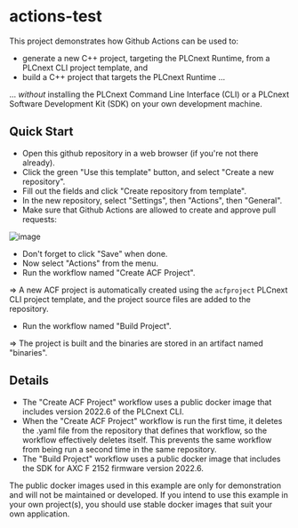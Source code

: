 # actions-test

This project demonstrates how Github Actions can be used to:

- generate a new C++ project, targeting the PLCnext Runtime, from a PLCnext CLI project template, and
- build a C++ project that targets the PLCnext Runtime ...

... *without* installing the PLCnext Command Line Interface (CLI) or a PLCnext Software Development Kit (SDK) on your own development machine.

## Quick Start

- Open this github repository in a web browser (if you're not there already).
- Click the green "Use this template" button, and select "Create a new repository".
- Fill out the fields and click "Create repository from template".
- In the new repository, select "Settings", then "Actions", then "General".
- Make sure that Github Actions are allowed to create and approve pull requests:

![image](https://user-images.githubusercontent.com/13133969/212088227-5ffa41ad-fec1-4baf-a4f4-d0c752471f74.png)

- Don't forget to click "Save" when done.
- Now select "Actions" from the menu.
- Run the workflow named "Create ACF Project".

=> A new ACF project is automatically created using the `acfproject` PLCnext CLI project template, and the project source files are added to the repository.

- Run the workflow named "Build Project".

=> The project is built and the binaries are stored in an artifact named "binaries".

## Details

- The "Create ACF Project" workflow uses a public docker image that includes version 2022.6 of the PLCnext CLI.
- When the "Create ACF Project" workflow is run the first time, it deletes the .yaml file from the repository that defines that workflow, so the workflow effectively deletes itself. This prevents the same workflow from being run a second time in the same repository.
- The "Build Project" workflow uses a public docker image that includes the SDK for AXC F 2152 firmware version 2022.6.

The public docker images used in this example are only for demonstration and will not be maintained or developed. If you intend to use this example in your own project(s), you should use stable docker images that suit your own application.
